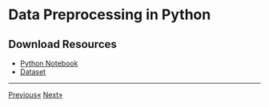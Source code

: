# Data Preprocessing in Python

## Download Resources
* <a href="Data Preprocessing in Python.ipynb" download>Python Notebook</a>
* <a href="Data.csv" download>Dataset</a>
<hr>
<a href="../Section 02 - Part 01 - Data Preprocessing">Previous«</a> <a href="../Section 04 - Data Preprocessing in R">Next»</a>
